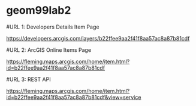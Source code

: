 # geom99lab2

#URL 1: Developers Details Item Page

https://developers.arcgis.com/layers/b22ffee9aa2f41f8aa57ac8a87b81cdf

#URL 2: ArcGIS Online Items Page

https://fleming.maps.arcgis.com/home/item.html?id=b22ffee9aa2f41f8aa57ac8a87b81cdf

#URL 3: REST API

https://fleming.maps.arcgis.com/home/item.html?id=b22ffee9aa2f41f8aa57ac8a87b81cdf&view=service
